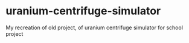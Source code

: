 # uranium-centrifuge-simulator
My recreation of old project, of uranium centrifuge simulator for school project
